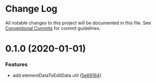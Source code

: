 # Change Log

All notable changes to this project will be documented in this file.
See [Conventional Commits](https://conventionalcommits.org) for commit guidelines.

# 0.1.0 (2020-01-01)


### Features

* add elementDataToEditData util ([5e69164](https://github.com/aiao-io/aiao/commit/5e691644530fb3eb5774f116236bb15626b60db5))
